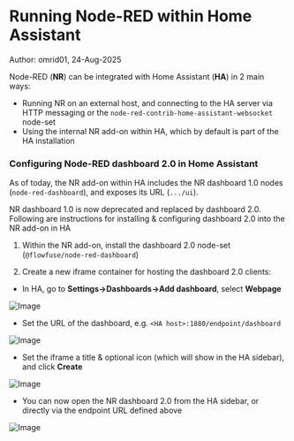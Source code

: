 # Running Node-RED within Home Assistant
Author: omrid01, 24-Aug-2025

Node-RED (**NR**) can be integrated with Home Assistant (**HA**) in 2 main ways:
- Running NR on an external host, and connecting to the HA server via HTTP messaging or the `node-red-contrib-home-assistant-websocket` node-set 
- Using the internal NR add-on within HA, which by default is part of the HA installation

### Configuring Node-RED dashboard 2.0 in Home Assistant
As of today, the NR add-on within HA includes the NR dashboard 1.0 nodes (`node-red-dashboard`), and exposes its URL (`.../ui`). 

NR dashboard 1.0 is now deprecated and replaced by dashboard 2.0. Following are instructions for installing & configuring dashboard 2.0 into the NR add-on in HA

1. Within the NR add-on, install the dashboard 2.0 node-set (`@flowfuse/node-red-dashboard`)

2. Create a new iframe container for hosting the dashboard 2.0 clients:
- In HA, go to **Settings->Dashboards->Add dashboard**, select **Webpage**

![Image](https://github.com/user-attachments/assets/6b6323f1-e3a3-41d2-8893-c4a79a2cb341)

- Set the URL of the dashboard, e.g. `<HA host>:1880/endpoint/dashboard`

![Image](https://github.com/user-attachments/assets/9815d378-ca6c-458c-8de4-33b40934bd05)
- Set the iframe a title & optional icon (which will show in the HA sidebar), and click **Create**

![Image](https://github.com/user-attachments/assets/38428345-cac0-4be7-b1fc-33c741c2db95)

- You can now open the NR dashboard 2.0 from the HA sidebar, or directly via the endpoint URL defined above

![Image](https://github.com/user-attachments/assets/45beadf3-bfe1-45da-83c8-561191387d2e)

